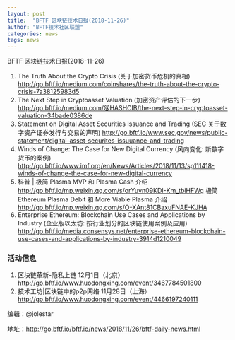 ```yaml
---
layout: post
title:  "BFTF 区块链技术日报(2018-11-26)"
author: "BFTF技术社区联盟"
categories: news
tags: news
---
```


BFTF 区块链技术日报(2018-11-26)

1. The Truth About the Crypto Crisis (关于加密货币危机的真相) <http://go.bftf.io/medium.com/coinshares/the-truth-about-the-crypto-crisis-7a38125983d5>
2. The Next Step in Cryptoasset Valuation (加密资产评估的下一步) <http://go.bftf.io/medium.com/@HASHCIB/the-next-step-in-cryptoasset-valuation-34bade0386de>
3. Statement on Digital Asset Securities Issuance and Trading (SEC 关于数字资产证券发行与交易的声明) <http://go.bftf.io/www.sec.gov/news/public-statement/digital-asset-securites-issuuance-and-trading>
4. Winds of Change: The Case for New Digital Currency (风向变化: 新数字货币的案例) <http://go.bftf.io/www.imf.org/en/News/Articles/2018/11/13/sp111418-winds-of-change-the-case-for-new-digital-currency>
5. 科普 | 极简 Plasma MVP 和 Plasma Cash 介绍 <http://go.bftf.io/mp.weixin.qq.com/s/orYuvn09KDI-Km_tbiHFWg>  极简 Ethereum Plasma Debit 和 More Viable Plasma 介绍 <http://go.bftf.io/mp.weixin.qq.com/s/O-XAnt81CBaxuFNAE-KJHA>
6. Enterprise Ethereum: Blockchain Use Cases and Applications by Industry (企业版以太坊: 按行业划分的区块链使用案例及应用) <http://go.bftf.io/media.consensys.net/enterprise-ethereum-blockchain-use-cases-and-applications-by-industry-3914d1210049>



### 活动信息

1. 区块链革新-隐私上链 12月1日（北京） <http://go.bftf.io/www.huodongxing.com/event/3467784501800>
2. 技术工坊|区块链中的p2p网络 11月28日（上海）<http://go.bftf.io/www.huodongxing.com/event/4466197240111>


编辑：@jolestar

地址：http://go.bftf.io/bftf.io/news/2018/11/26/bftf-daily-news.html